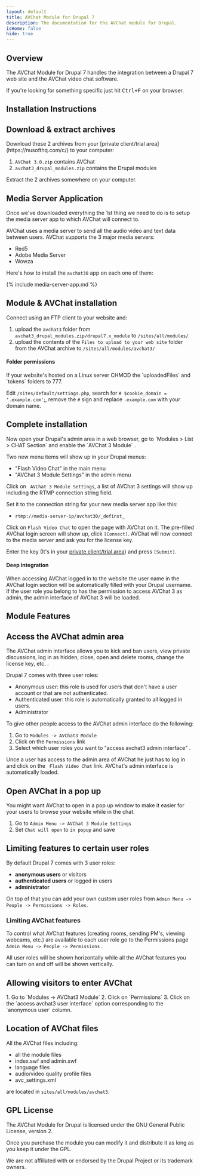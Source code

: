 ```yaml
---
layout: default
title: AVChat Module for Drupal 7
description: The documentation for the AVChat module for Drupal.
isHome: false
hide: true
---
```


<section class="bs-docs-section" markdown="1">
  <h1 id="overview" class="page-header">Overview</h1>
  <p class="lead">The AVChat Module for Drupal 7 handles the integration between a Drupal 7 web site and the AVChat video chat software.</p>

  If you're looking for something specific just hit <kbd>Ctrl+F</kbd> on your browser.
</section>

<section class="bs-docs-section" markdown="1">
  <h1 id="installation-instructions" class="page-header">Installation Instructions</h1>
<h2 id="installing-the-module">Download & extract archives</h2>
Download these 2 archives from your [private client/trial area](https://nusofthq.com/c/) to your computer:

1. `AVChat 3.0.zip` contains AVChat
2. `avchat3_drupal_modules.zip` contains the Drupal modules

Extract the 2 archives somewhere on your computer.

<h2 id="installing-the-module">Media Server Application</h2>
Once we've downloaded everything the 1st thing we need to do is to setup the media server app to which AVChat will connect to.

AVChat uses a media server to send all the audio video and text data between users. AVChat supports the 3 major media servers:

* Red5
* Adobe Media Server
* Wowza

Here's how to install the `avchat30` app on each one of them:

{% include media-server-app.md %}

<h2 id="installing-the-module">Module & AVChat installation</h2>
Connect using an FTP client to your website and:

1. upload the `avchat3` folder from `avchat3_drupal_modules.zip/drupal7.x_module` to `/sites/all/modules/`
2. upload the contents of the `Files to upload to your web site` folder from  the AVChat archive to `/sites/all/modules/avchat3/`

<div class="bs-callout bs-callout-info" id="callout-tables-responsive-overflow"> <h4>Folder permissions</h4> <p markdown="1">If your website's hosted on a Linux server CHMOD the `uploadedFiles` and `tokens` folders to 777.</p> </div>

Edit `/sites/default/settings.php`, search for `# $cookie_domain = '.example.com'`;, remove the `#` sign and replace `.example.com` with your domain name.

<h2 id="installing-the-module">Complete installation</h2>
Now open your Drupal's admin area in a web browser, go to `Modules > List > CHAT Section` and enable the `AVChat 3 Module` .

Two new menu items will show up in your Drupal menus:

* "Flash Video Chat" in the main menu
* "AVChat 3 Module Settings" in the admin menu

Click on ` AVChat 3 Module Settings`, a list of AVChat 3 settings will show up including the RTMP connection string field.

Set it to the connection string for your new media server app like this:

* `rtmp://media-server-ip/avchat30/_definst_`

Click on `Flash Video Chat` to open the page with AVChat on it. The pre-filled AVChat login screen will show up, click `[Connect]`. AVChat will now connect to the media server and ask you for the license key.

Enter the key (It's in your [private client/trial area](https://nusofthq.com/c/)) and press `[Submit]`.


<div class="bs-callout bs-callout-info" id="callout-tables-responsive-overflow"> <h4>Deep integration</h4> <p markdown="1">When accessing AVChat logged in to the website the user name in the AVChat login section will be automatically filled with your Drupal username. If the user role you belong to has the permission to access AVChat 3 as admin, the admin interface of AVChat 3 will be loaded.</p> </div>
</section>


<section class="bs-docs-section" markdown="1">
  <h1 id="installation-instructions" class="page-header">Module Features</h1>
  <h2 id="accessing-the-avchat-admin-area">Access the AVChat admin area</h2>
The AVChat admin interface allows you to kick and ban users, view private discussions, log in as hidden, close, open and delete rooms, change the license key, etc. .

Drupal 7 comes with three user roles:

 * Anonymous user: this role is used for users that don't have a user account or that are not authenticated.
 * Authenticated user: this role is automatically granted to all logged in users.
 * Administrator

To give other people access to the AVChat admin interface do the following:

1. Go to `Modules -> AVChat3 Module`
1. Click on the `Permissions` link
2. Select which user roles you want to "access avchat3 admin interface" .

Unce a user has access to the admin area of AVChat he just has to log in and click on the ` Flash Video Chat` link. AVChat's admin interface is automatically loaded.

<h2 id="open-avchat-in-a-popup-window">Open AVChat in a pop up</h2>

You might want AVChat to open in a pop up window to make it easier for your users to browse your website while in the chat.

1. Go to `Admin Menu -> AVChat 3 Module Settings`
2. Set `Chat will open` to `in popup` and save

  <h2 id="permissions">Limiting features to certain user roles</h2>
  By default Drupal 7 comes with 3 user roles:

  * **anonymous users** or visitors
  * **authenticated users** or logged in users
  * **administrator**

On top of that you can add your own custom user roles from `Admin Menu -> People -> Permissions -> Roles`.
<h3>Limiting AVChat features</h3>

To control what AVChat features (creating rooms, sending PM's, viewing webcams, etc.) are available to each user role go to the Permissions page `Admin Menu -> People -> Permissions` .

All user roles will be shown horizontally while all the AVChat features you can turn on and off will be shown vertically.

<h2 id="location-of-avchat-files">Allowing visitors to enter AVChat</h2>
1. Go to `Modules -> AVChat3 Module`
2. Click on `Permissions`
3. Click on the `access avchat3 user interface` option corresponding to the `anonymous user` column.


<h2 id="location-of-avchat-files">Location of AVChat files</h2>
All the AVChat  files including:

* all the module files
* index.swf and admin.swf
* language files
* audio/video quality profile files
* avc_settings.xml


are located in `sites/all/modules/avchat3`.

<h2 id="location-of-avchat-files">GPL License</h2>
The AVChat Module for Drupal is licensed under the GNU General Public License, version 2.

Once you purchase the module you can modify it and distribute it as long as you keep it under the GPL.

We are not affiliated with or endorsed by the Drupal Project or its trademark owners.
</section>
